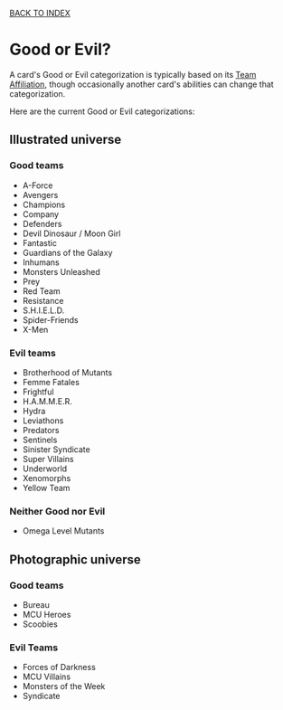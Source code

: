 [BACK TO INDEX](https://www.reddit.com/r/VS2PCG/wiki/index)
# Good or Evil?
A card's Good or Evil categorization is typically based on its [Team Affiliation](https://www.reddit.com/r/VS2PCG/wiki/glossary#wiki_team_affiliation), though occasionally another card's abilities can change that categorization.

Here are the current Good or Evil categorizations:

## Illustrated universe
### Good teams
* A-Force
* Avengers
* Champions
* Company
* Defenders
* Devil Dinosaur / Moon Girl
* Fantastic
* Guardians of the Galaxy
* Inhumans
* Monsters Unleashed
* Prey
* Red Team
* Resistance
* S.H.I.E.L.D.
* Spider-Friends
* X-Men

### Evil teams
* Brotherhood of Mutants
* Femme Fatales
* Frightful
* H.A.M.M.E.R.
* Hydra
* Leviathons
* Predators
* Sentinels 
* Sinister Syndicate
* Super Villains
* Underworld
* Xenomorphs
* Yellow Team

### Neither Good nor Evil
* Omega Level Mutants

## Photographic universe
### Good teams
* Bureau
* MCU Heroes
* Scoobies

### Evil Teams
* Forces of Darkness
* MCU Villains
* Monsters of the Week
* Syndicate

<!--stackedit_data:
eyJoaXN0b3J5IjpbMTAxNjY0NzY3NSwtMTI5NDE1NjQyOCwxMT
gwOTQ3MzE1LC0xOTA0Mjc1MjM5LC0xOTA0Mjc1MjM5LDcyMjI3
MTc2MywtMTk2NzY5NTEwLDEzMTk3MTc2MDhdfQ==
-->